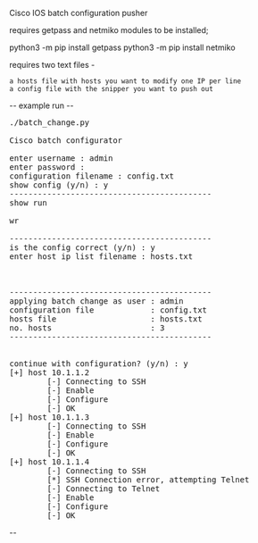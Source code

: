 Cisco IOS batch configuration pusher

requires getpass and netmiko modules to be installed;

python3 -m pip install getpass
python3 -m pip install netmiko


requires two text files - 

    a hosts file with hosts you want to modify one IP per line
    a config file with the snipper you want to push out



-- example run --

<pre>
./batch_change.py

Cisco batch configurator

enter username : admin
enter password : 
configuration filename : config.txt
show config (y/n) : y
-------------------------------------------
show run

wr

-------------------------------------------
is the config correct (y/n) : y
enter host ip list filename : hosts.txt



-------------------------------------------
applying batch change as user : admin
configuration file            : config.txt
hosts file                    : hosts.txt
no. hosts                     : 3
-------------------------------------------


continue with configuration? (y/n) : y
[+] host 10.1.1.2
        [-] Connecting to SSH
        [-] Enable
        [-] Configure
        [-] OK
[+] host 10.1.1.3
        [-] Connecting to SSH
        [-] Enable
        [-] Configure
        [-] OK
[+] host 10.1.1.4
        [-] Connecting to SSH
        [*] SSH Connection error, attempting Telnet
        [-] Connecting to Telnet
        [-] Enable
        [-] Configure
        [-] OK
</pre>
        
--
